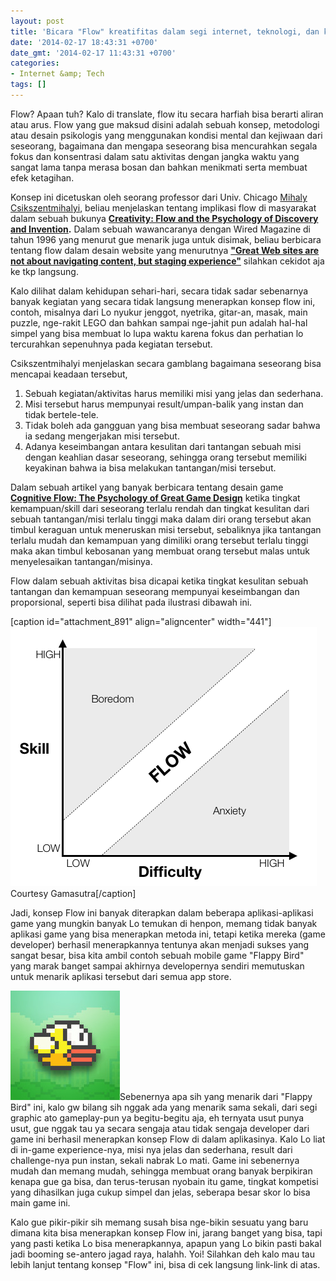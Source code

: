```yaml
---
layout: post
title: 'Bicara "Flow" kreatifitas dalam segi internet, teknologi, dan keseharian '
date: '2014-02-17 18:43:31 +0700'
date_gmt: '2014-02-17 11:43:31 +0700'
categories:
- Internet &amp; Tech
tags: []
---
```

Flow? Apaan tuh? Kalo di translate, flow itu secara harfiah bisa berarti aliran atau arus. Flow yang gue maksud disini adalah sebuah konsep, metodologi atau desain psikologis yang menggunakan kondisi mental dan kejiwaan dari seseorang, bagaimana dan mengapa seseorang bisa mencurahkan segala fokus dan konsentrasi dalam satu aktivitas dengan jangka waktu yang sangat lama tanpa merasa bosan dan bahkan menikmati serta membuat efek ketagihan.

Konsep ini dicetuskan oleh seorang professor dari Univ. Chicago [Mihaly Csikszentmihalyi](http://en.wikipedia.org/wiki/Mihaly_Csikszentmihalyi), beliau menjelaskan tentang implikasi flow di masyarakat dalam sebuah bukunya **[Creativity: Flow and the Psychology of Discovery and Invention](http://books.google.co.id/books/about/Creativity.html?id=aci_Ea4c6woC).** Dalam sebuah wawancaranya dengan Wired Magazine di tahun 1996 yang menurut gue menarik juga untuk disimak, beliau berbicara tentang flow dalam desain website yang menurutnya **["Great Web sites are not about navigating content, but staging experience"](http://www.wired.com/wired/archive/4.09/czik_pr.html)** silahkan cekidot aja ke tkp langsung.

Kalo dilihat dalam kehidupan sehari-hari, secara tidak sadar sebenarnya banyak kegiatan yang secara tidak langsung menerapkan konsep flow ini, contoh, misalnya dari Lo nyukur jenggot, nyetrika, gitar-an, masak, main puzzle, nge-rakit LEGO dan bahkan sampai nge-jahit pun adalah hal-hal simpel yang bisa membuat lo lupa waktu karena fokus dan perhatian lo tercurahkan sepenuhnya pada kegiatan tersebut.

Csikszentmihalyi menjelaskan secara gamblang bagaimana seseorang bisa mencapai keadaan tersebut,

1. Sebuah kegiatan/aktivitas harus memiliki misi yang jelas dan sederhana.
2. Misi tersebut harus mempunyai result/umpan-balik yang instan dan tidak bertele-tele.
3. Tidak boleh ada gangguan yang bisa membuat seseorang sadar bahwa ia sedang mengerjakan misi tersebut.
4. Adanya keseimbangan antara kesulitan dari tantangan sebuah misi dengan keahlian dasar seseorang, sehingga orang tersebut memiliki keyakinan bahwa ia bisa melakukan tantangan/misi tersebut.

Dalam sebuah artikel yang banyak berbicara tentang desain game **[Cognitive Flow: The Psychology of Great Game Design](http://www.gamasutra.com/view/feature/166972/)** ketika tingkat kemampuan/skill dari seseorang terlalu rendah dan tingkat kesulitan dari sebuah tantangan/misi terlalu tinggi maka dalam diri orang tersebut akan timbul keraguan untuk meneruskan misi tersebut, sebaliknya jika tantangan terlalu mudah dan kemampuan yang dimiliki orang tersebut terlalu tinggi maka akan timbul kebosanan yang membuat orang tersebut malas untuk menyelesaikan tantangan/misinya.

Flow dalam sebuah aktivitas bisa dicapai ketika tingkat kesulitan sebuah tantangan dan kemampuan seseorang mempunyai keseimbangan dan proporsional, seperti bisa dilihat pada ilustrasi dibawah ini.

[caption id="attachment\_891" align="aligncenter" width="441"][![gamasutraflow](/images/gamasutraflow.png)](/images/gamasutraflow.png) Courtesy Gamasutra[/caption]

Jadi, konsep Flow ini banyak diterapkan dalam beberapa aplikasi-aplikasi game yang mungkin banyak Lo temukan di henpon, memang tidak banyak aplikasi game yang bisa menerapkan metoda ini, tetapi ketika mereka (game developer) berhasil menerapkannya tentunya akan menjadi sukses yang sangat besar, bisa kita ambil contoh sebuah mobile game "Flappy Bird" yang marak banget sampai akhirnya developernya sendiri memutuskan untuk menarik aplikasi tersebut dari semua app store.

[![Flappy_Bird_logo](/images/Flappy_Bird_logo.jpg)](/images/Flappy_Bird_logo.jpg)Sebenernya apa sih yang menarik dari "Flappy Bird" ini, kalo gw bilang sih nggak ada yang menarik sama sekali, dari segi graphic ato gameplay-pun ya begitu-begitu aja, eh ternyata usut punya usut, gue nggak tau ya secara sengaja atau tidak sengaja developer dari game ini berhasil menerapkan konsep Flow di dalam aplikasinya. Kalo Lo liat di in-game experience-nya, misi nya jelas dan sederhana, result dari challenge-nya pun instan, sekali nabrak Lo mati. Game ini sebenernya mudah dan memang mudah, sehingga membuat orang banyak berpikiran kenapa gue ga bisa, dan terus-terusan nyobain itu game, tingkat kompetisi yang dihasilkan juga cukup simpel dan jelas, seberapa besar skor lo bisa main game ini.

Kalo gue pikir-pikir sih memang susah bisa nge-bikin sesuatu yang baru dimana kita bisa menerapkan konsep Flow ini, jarang banget yang bisa, tapi yang pasti ketika Lo bisa menerapkannya, apapun yang Lo bikin pasti bakal jadi booming se-antero jagad raya, halahh. Yoi! Silahkan deh kalo mau tau lebih lanjut tentang konsep "Flow" ini, bisa di cek langsung link-link di atas.